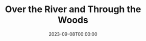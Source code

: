 ---
title: Over the River and Through the Woods
date: 2023-09-08T00:00:00
opening_date: 2005-03-04
closing_date: 2005-03-19
layout: productions
playbill:
Theatre: Theatre Jacksonville
venue: Harold K. Smith Playhouse
cast:
- Nick Cristano: Michael Smithgall
- Frank Gianelli: Russ Kirk
- Aida Gianelli: Susan Carcaba
- Nunzio Cristano: Mark Wright
- Emma Cristano: Susan Pope
- Caitlin O'Hare: Tina Moroni
crew:
- Artistic Director: Jean Tait
- Technical Direcor: Jeffery L. Wagoner
- Scenic Design: Kelly J. Wagoner
- Lighting Design: Jeffery L. Wagoner
- Costume Design: Audrey Wagner
- Stage Manager: Michelle Simkulet
- Assistant Technical Director: Peter van Vliet
- Assistant Stage Manager: Sara Green
- Set Dressings: Kelly J. Wagoner
- Properties: Carole Ficheria
- Sound Design:
  - Michelle Simkulet
  - Jean Tait
- Light Board Operation: Gloria Pepe
- Sound Board Operator: Michelle Simkulet
- Running Crew: Carole Ficheria
- Set Construction:
  - Nicole Blue
  - Jon Brenan
  - Emily Cabrera
  - Laura Hutton
  - Gloria Pepe
  - Peter van Vliet
  - Kelly J. Wagoner
---